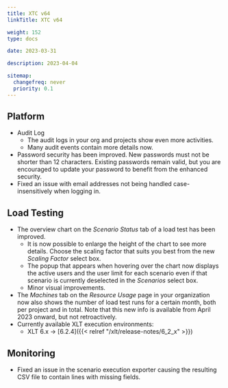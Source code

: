 ```yaml
---
title: XTC v64
linkTitle: XTC v64

weight: 152
type: docs

date: 2023-03-31

description: 2023-04-04

sitemap:
  changefreq: never
  priority: 0.1
---
```


## Platform

* Audit Log
    * The audit logs in your org and projects show even more activities.
    * Many audit events contain more details now.
* Password security has been improved. New passwords must not be shorter than 12 characters. Existing passwords remain valid, but you are encouraged to update your password to benefit from the enhanced security.
* Fixed an issue with email addresses not being handled case-insensitively when logging in.


## Load Testing

* The overview chart on the *Scenario Status* tab of a load test has been improved.
    * It is now possible to enlarge the height of the chart to see more details. Choose the scaling factor that suits you best from the new *Scaling Factor* select box.
    * The popup that appears when hovering over the chart now displays the active users and the user limit for each scenario even if that scenario is currently deselected in the *Scenarios* select box.
    * Minor visual improvements.
* The *Machines* tab on the *Resource Usage* page in your organization now also shows the number of load test runs for a certain month, both per project and in total. Note that this new info is available from April 2023 onward, but not retroactively.
* Currently available XLT execution environments:
    * XLT 6.x → [6.2.4]({{< relref "/xlt/release-notes/6_2_x" >}})


## Monitoring

* Fixed an issue in the scenario execution exporter causing the resulting CSV file to contain lines with missing fields.

